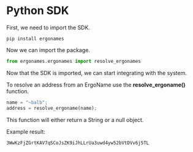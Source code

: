 # Python SDK

First, we need to import the SDK.

```
pip install ergonames
```

Now we can import the package.

```python
from ergonames.ergonames import resolve_ergonames
```

Now that the SDK is imported, we can start integrating with the system.

To resolve an address from an ErgoName use the **resolve\_ergoname()** function.

```python
name = "~balb";
address = resolve_ergoname(name);
```

This function will either return a String or a null object.

Example result:

```
3WwKzFjZGrtKAV7qSCoJsZK9iJhLLrUa3uwd4yw52bVtDVv6j5TL
```

